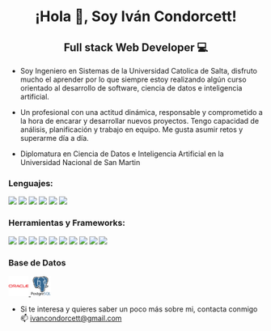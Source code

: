 <div id="header" aling="center">
  <h1 align="center">¡Hola 👋, Soy Iván Condorcett! </h1>
  <h2 align="center">Full stack Web Developer <g-emoji class="g-emoji" alias="computer" fallback-src="https://github.githubassets.com/images/icons/emoji/unicode/1f4bb.png">💻</g-emoji></h2>  
</div>

<ul dir="auto">
<li>
<p dir="auto">Soy Ingeniero en Sistemas de la Universidad Catolica de Salta, disfruto mucho el aprender por lo que siempre estoy realizando algún curso orientado al desarrollo de software, ciencia de datos e inteligencia artificial.</p>
</li>
<li>
<p dir="auto">Un profesional con una actitud dinámica, responsable y comprometido a la hora de encarar y desarrollar nuevos proyectos. Tengo capacidad de análisis, planificación y trabajo en equipo. Me gusta asumir retos y superarme día a día.</p>
</li>
<li>
<p dir="auto">Diplomatura en Ciencia de Datos e Inteligencia Artificial en la Universidad Nacional de San Martin</p>
</li>
</ul>


<h3 align="left" dir="auto">Lenguajes:</h3>  
  
  <p dir="auto">
  <img src="https://img.shields.io/badge/-HTML-yellowgreen"/>
  <img src="https://img.shields.io/badge/-CSS-blue"/>  
  <img src="https://img.shields.io/badge/-JAVASCRIPT-yellow"/>
  <img src="https://img.shields.io/badge/-JAVA -green"/>
  <img src="https://img.shields.io/badge/-PYTHON-purple"/>
  <img src="https://img.shields.io/badge/-PL/SQL-gray"/>   
  </p>
<h3 align="left" dir="auto">Herramientas y Frameworks:</h3> 
<p dir="auto">
  <img src="https://img.shields.io/badge/-Bootstrap-red"/>
  <img src="https://img.shields.io/badge/-Angular-cian"/>  
  <img src="https://img.shields.io/badge/-Heroku-violet"/>  
  <img src="https://img.shields.io/badge/-Django-green"/>
  <img src="https://img.shields.io/badge/-Docker-blue"/>
  <img src="https://img.shields.io/badge/-Git-brown"/>
  <img src="https://img.shields.io/badge/-GitHub-silver"/>   
  <img src="https://img.shields.io/badge/-Visual Studio Code-blue"/> 
  <img src="https://img.shields.io/badge/-Trello-yellowgreen"/> 
  <img src="https://img.shields.io/badge/-Jira Software-gold"/> 
  
  </p>
  <h3 align="left" dir="auto">Base de Datos</h3> 
  
  <a href="https://www.oracle.com/" rel="nofollow"> <img src="https://github.com/icondorcett/icondorcett/blob/main/oracle-original.svg" alt="Oracle" width="40" height="40" style="max-width: 100%;"> </a>
  <a href="https://www.postgresql.org" rel="nofollow"> <img src="https://raw.githubusercontent.com/devicons/devicon/master/icons/postgresql/postgresql-original-wordmark.svg" alt="postgresql" width="40" height="40" style="max-width: 100%;"></a>
  
  <ul dir="auto">
  <li>Si te interesa y quieres saber un poco más sobre mi, contacta conmigo <g-emoji class="g-emoji" alias="mailbox" fallback-src="https://github.githubassets.com/images/icons/emoji/unicode/1f4eb.png">📫</g-emoji> <a href="mailto:ivancondorcett@gmail.com">ivancondorcett@gmail.com</a></li>
  </ul>  
<!--
**icondorcett/icondorcett** is a ✨ _special_ ✨ repository because its `README.md` (this file) appears on your GitHub profile.

Here are some ideas to get you started:

- 🔭 I’m currently working on ...
- 🌱 I’m currently learning ...
- 👯 I’m looking to collaborate on ...
- 🤔 I’m looking for help with ...
- 💬 Ask me about ...
- 📫 How to reach me: ...
- 😄 Pronouns: ...
- ⚡ Fun fact: ...
-->
